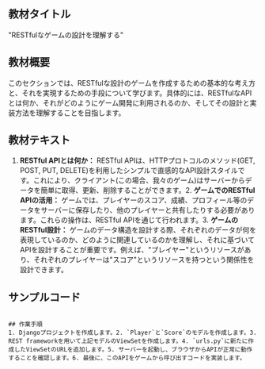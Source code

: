 
## 教材タイトル
"RESTfulなゲームの設計を理解する"

## 教材概要
このセクションでは、RESTfulな設計のゲームを作成するための基本的な考え方と、それを実現するための手段について学びます。具体的には、RESTfulなAPIとは何か、それがどのようにゲーム開発に利用されるのか、そしてその設計と実装方法を理解することを目指します。

## 教材テキスト
1. **RESTful APIとは何か：** RESTful APIは、HTTPプロトコルのメソッド(GET, POST, PUT, DELETE)を利用したシンプルで直感的なAPI設計スタイルです。これにより、クライアント(この場合、我々のゲーム)はサーバーからデータを簡単に取得、更新、削除することができます。2. **ゲームでのRESTful APIの活用：** ゲームでは、プレイヤーのスコア、成績、プロフィール等のデータをサーバーに保存したり、他のプレイヤーと共有したりする必要があります。これらの操作は、RESTful APIを通じて行われます。3. **ゲームのRESTful設計：** ゲームのデータ構造を設計する際、それぞれのデータが何を表現しているのか、どのように関連しているのかを理解し、それに基づいてAPIを設計することが重要です。例えば、"プレイヤー"というリソースがあり、それぞれのプレイヤーは"スコア"というリソースを持つという関係性を設計できます。

## サンプルコード
```python# Django REST frameworkを用いたAPIのサンプルコードfrom rest_framework import viewsetsfrom .models import Player, Scorefrom .serializers import PlayerSerializer, ScoreSerializer

## 作業手順
1. Djangoプロジェクトを作成します。2. `Player`と`Score`のモデルを作成します。3. REST frameworkを用いて上記モデルのViewSetを作成します。4. `urls.py`に新たに作成したViewSetのURLを追加します。5. サーバーを起動し、ブラウザからAPIが正常に動作することを確認します。6. 最後に、このAPIをゲームから呼び出すコードを実装します。